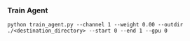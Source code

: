 ### Train Agent

```
python train_agent.py --channel 1 --weight 0.00 --outdir ./<destination_directory> --start 0 --end 1 --gpu 0
```